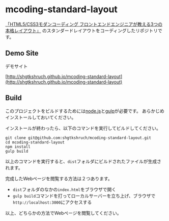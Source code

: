 # mcoding-standard-layout

[「HTML5/CSS3モダンコーディング フロントエンドエンジニアが教える3つの本格レイアウト」](http://www.shoeisha.co.jp/book/detail/9784798141572)
のスタンダードレイアウトをコーディングしたリポジトリです。

## Demo Site
デモサイト

[http://shgtkshruch.github.io/mcoding-standard-layout](http://shgtkshruch.github.io/mcoding-standard-layout)

## Build

このプロジェクトをビルドするためには[node.js](https://nodejs.org/en/)と[gulp](http://gulpjs.com/)が必要です。
あらかじめインストールしておいてください。

インストールが終わったら、以下のコマンドを実行してビルドしてください。

```
git clone git@github.com:shgtkshruch/mcoding-standard-layout.git
cd mcoding-standard-layout
npm install
gulp build
```

以上のコマンドを実行すると、`dist`フォルダにビルドされたファイルが生成されます。

完成したWebページを閲覧する方法は２つあります。
- `dist`フォルダのなかの`index.html`をブラウザで開く
- `gulp build`コマンドを打ってローカルサーバーを立ち上げ、ブラウザで`http://localhost:3000`にアクセスする

以上、どちらかの方法でWebページを閲覧してください。
